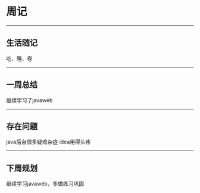 # 周记
---  
## 生活随记
吃、睡、卷

---

## 一周总结
继续学习了javaweb

---

## 存在问题
java后台很多疑难杂症
idea用得头疼

---

## 下周规划

继续学习javaweb，多做练习巩固

